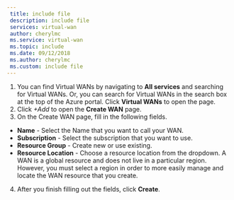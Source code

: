 ```yaml
---
 title: include file
 description: include file
 services: virtual-wan
 author: cherylmc
 ms.service: virtual-wan
 ms.topic: include
 ms.date: 09/12/2018
 ms.author: cherylmc
 ms.custom: include file
---
```


1. You can find Virtual WANs by navigating to **All services** and searching for Virtual WANs. Or, you can search for Virtual WANs in the search box at the top of the Azure portal. Click **Virtual WANs** to open the page.
2. Click *+Add* to open the **Create WAN** page.
3. On the Create WAN page, fill in the following fields.

  * **Name** - Select the Name that you want to call your WAN.
  * **Subscription** - Select the subscription that you want to use.
  * **Resource Group** - Create new or use existing.
  * **Resource Location** - Choose a resource location from the dropdown. A WAN is a global resource and does not live in a particular region. However, you must select a region in order to more easily manage and locate the WAN resource that you create.
4. After you finish filling out the fields, click **Create**.